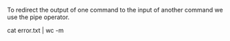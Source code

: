 To redirect the output of one command to the input of another command we use the pipe operator.

cat error.txt | wc -m

